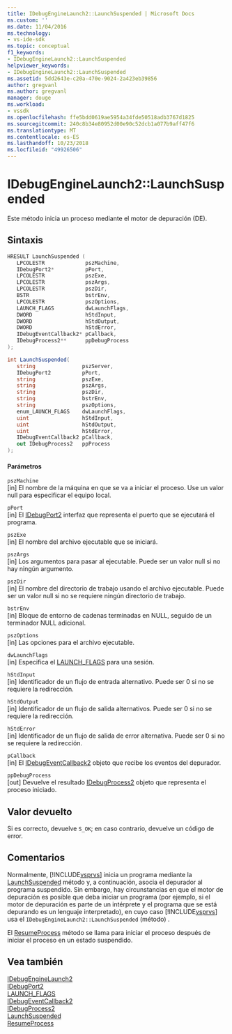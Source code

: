 ```yaml
---
title: IDebugEngineLaunch2::LaunchSuspended | Microsoft Docs
ms.custom: ''
ms.date: 11/04/2016
ms.technology:
- vs-ide-sdk
ms.topic: conceptual
f1_keywords:
- IDebugEngineLaunch2::LaunchSuspended
helpviewer_keywords:
- IDebugEngineLaunch2::LaunchSuspended
ms.assetid: 5dd2643e-c20a-470e-9024-2a423eb39856
author: gregvanl
ms.author: gregvanl
manager: douge
ms.workload:
- vssdk
ms.openlocfilehash: ffe5bdd0619ae5954a34fde50518adb3767d1825
ms.sourcegitcommit: 240c8b34e80952d00e90c52dcb1a077b9aff47f6
ms.translationtype: MT
ms.contentlocale: es-ES
ms.lasthandoff: 10/23/2018
ms.locfileid: "49926506"
---
```

# <a name="idebugenginelaunch2launchsuspended"></a>IDebugEngineLaunch2::LaunchSuspended
Este método inicia un proceso mediante el motor de depuración (DE).  
  
## <a name="syntax"></a>Sintaxis  
  
```cpp  
HRESULT LaunchSuspended (   
   LPCOLESTR             pszMachine,  
   IDebugPort2*          pPort,  
   LPCOLESTR             pszExe,  
   LPCOLESTR             pszArgs,  
   LPCOLESTR             pszDir,  
   BSTR                  bstrEnv,  
   LPCOLESTR             pszOptions,  
   LAUNCH_FLAGS          dwLaunchFlags,  
   DWORD                 hStdInput,  
   DWORD                 hStdOutput,  
   DWORD                 hStdError,  
   IDebugEventCallback2* pCallback,  
   IDebugProcess2**      ppDebugProcess  
);  
```  
  
```csharp  
int LaunchSuspended(  
   string               pszServer,   
   IDebugPort2          pPort,   
   string               pszExe,   
   string               pszArgs,   
   string               pszDir,   
   string               bstrEnv,   
   string               pszOptions,   
   enum_LAUNCH_FLAGS    dwLaunchFlags,   
   uint                 hStdInput,   
   uint                 hStdOutput,   
   uint                 hStdError,  
   IDebugEventCallback2 pCallback,   
   out IDebugProcess2   ppProcess  
);  
```  
  
#### <a name="parameters"></a>Parámetros  
 `pszMachine`  
 [in] El nombre de la máquina en que se va a iniciar el proceso. Use un valor null para especificar el equipo local.  
  
 `pPort`  
 [in] El [IDebugPort2](../../../extensibility/debugger/reference/idebugport2.md) interfaz que representa el puerto que se ejecutará el programa.  
  
 `pszExe`  
 [in] El nombre del archivo ejecutable que se iniciará.  
  
 `pszArgs`  
 [in] Los argumentos para pasar al ejecutable. Puede ser un valor null si no hay ningún argumento.  
  
 `pszDir`  
 [in] El nombre del directorio de trabajo usando el archivo ejecutable. Puede ser un valor null si no se requiere ningún directorio de trabajo.  
  
 `bstrEnv`  
 [in] Bloque de entorno de cadenas terminadas en NULL, seguido de un terminador NULL adicional.  
  
 `pszOptions`  
 [in] Las opciones para el archivo ejecutable.  
  
 `dwLaunchFlags`  
 [in] Especifica el [LAUNCH_FLAGS](../../../extensibility/debugger/reference/launch-flags.md) para una sesión.  
  
 `hStdInput`  
 [in] Identificador de un flujo de entrada alternativo. Puede ser 0 si no se requiere la redirección.  
  
 `hStdOutput`  
 [in] Identificador de un flujo de salida alternativos. Puede ser 0 si no se requiere la redirección.  
  
 `hStdError`  
 [in] Identificador de un flujo de salida de error alternativa. Puede ser 0 si no se requiere la redirección.  
  
 `pCallback`  
 [in] El [IDebugEventCallback2](../../../extensibility/debugger/reference/idebugeventcallback2.md) objeto que recibe los eventos del depurador.  
  
 `ppDebugProcess`  
 [out] Devuelve el resultado [IDebugProcess2](../../../extensibility/debugger/reference/idebugprocess2.md) objeto que representa el proceso iniciado.  
  
## <a name="return-value"></a>Valor devuelto  
 Si es correcto, devuelve `S_OK`; en caso contrario, devuelve un código de error.  
  
## <a name="remarks"></a>Comentarios  
 Normalmente, [!INCLUDE[vsprvs](../../../code-quality/includes/vsprvs_md.md)] inicia un programa mediante la [LaunchSuspended](../../../extensibility/debugger/reference/idebugportex2-launchsuspended.md) método y, a continuación, asocia el depurador al programa suspendido. Sin embargo, hay circunstancias en que el motor de depuración es posible que deba iniciar un programa (por ejemplo, si el motor de depuración es parte de un intérprete y el programa que se está depurando es un lenguaje interpretado), en cuyo caso [!INCLUDE[vsprvs](../../../code-quality/includes/vsprvs_md.md)] usa el `IDebugEngineLaunch2::LaunchSuspended` (método) .  
  
 El [ResumeProcess](../../../extensibility/debugger/reference/idebugenginelaunch2-resumeprocess.md) método se llama para iniciar el proceso después de iniciar el proceso en un estado suspendido.  
  
## <a name="see-also"></a>Vea también  
 [IDebugEngineLaunch2](../../../extensibility/debugger/reference/idebugenginelaunch2.md)   
 [IDebugPort2](../../../extensibility/debugger/reference/idebugport2.md)   
 [LAUNCH_FLAGS](../../../extensibility/debugger/reference/launch-flags.md)   
 [IDebugEventCallback2](../../../extensibility/debugger/reference/idebugeventcallback2.md)   
 [IDebugProcess2](../../../extensibility/debugger/reference/idebugprocess2.md)   
 [LaunchSuspended](../../../extensibility/debugger/reference/idebugportex2-launchsuspended.md)   
 [ResumeProcess](../../../extensibility/debugger/reference/idebugenginelaunch2-resumeprocess.md)